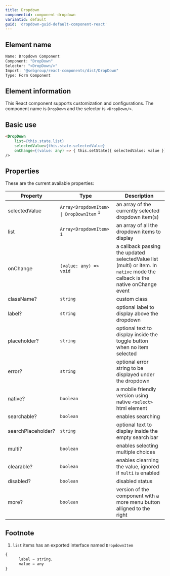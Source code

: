 ```yaml
---
title: Dropdown
componentid: component-dropdown
variantid: default
guid: 'dropdown-guid-default-component-react'
---
```


## Element name
```javascript
Name: Dropdown Component
Component: "DropDown"
Selector: "<DropDown/>"
Import: "@sebgroup/react-components/dist/DropDown"
Type: Form Component
```

## Element information 
This React component supports customization and configurations. The component name is `DropDown` and the selector is `<DropDown/>`.

## Basic use
```html
<DropDown
    list={this.state.list}
    selectedValue={this.state.selectedValue}
    onChange={(value: any) => { this.setState({ selectedValue: value }) }}
/>
```

## Properties
These are the current available properties:

| Property       | Type                                                     | Description                                                              |
| -------------- | -------------------------------------------------------- | ----------------------------------------------------------------------- |
| selectedValue  | `Array<DropdownItem> \| DropDownItem` <sup>1</sup>       | an array of the currently selected dropdown item(s)                     |
| list           | `Array<DropdownItem>` <sup>1</sup>                       | an array of all the dropdown items to display                           |
| onChange       | `(value: any) => void`                                   | a callback passing the updated selectedValue list (multi) or item. In `native` mode the calback is the native onChange event |
| className?     | `string`                                                 | custom class                                                            |
| label?         | `string`                                                 | optional label to display above the dropdown                            |
| placeholder?   | `string`                                                 | optional text to display inside the toggle button when no item selected |
| error?         | `string`                                                 | optional error string to be displayed under the dropdown                |
| native?        | `boolean`                                                | a mobile friendly version using native `<select>` html element          |
| searchable?    | `boolean`                                                | enables searching                                                       |
| searchPlaceholder?| `string`                                              | optional text to display inside the empty search bar                    |
| multi?         | `boolean`                                                | enables selecting multiple choices                                      |
| clearable?     | `boolean`                                                | enables clearning the value, ignored if `multi` is enabled              |
| disabled?      | `boolean`                                                | disabled status                                                         |
| more?          | `boolean`                                                | version of the component with a more menu button alligned to the right  |

## Footnote
1. `list` items has an exported interface named `DropdownItem`
```javascript
{
      label = string,
      value = any
}
```
